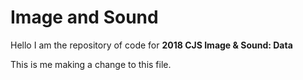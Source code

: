 # Image and Sound

Hello I am the repository of code for **2018 CJS Image & Sound: Data**

This is me making a change to this file.

